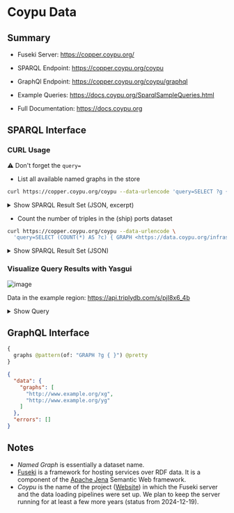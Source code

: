 
# Coypu Data

## Summary

* Fuseki Server: https://copper.coypu.org/
* SPARQL Endpoint: https://copper.coypu.org/coypu
* GraphQl Endpoint: https://copper.coypu.org/coypu/graphql

* Example Queries: https://docs.coypu.org/SparqlSampleQueries.html
* Full Documentation: https://docs.coypu.org

## SPARQL Interface

### CURL Usage

⚠️ Don't forget the `query=`

* List all available named graphs in the store
```bash
curl https://copper.coypu.org/coypu --data-urlencode 'query=SELECT ?g { GRAPH ?g { } }'
```

<details>
  <summary>Show SPARQL Result Set (JSON, excerpt)</summary>

```json
{ "head": {
    "vars": [ "g" ]
  } ,
  "results": {
    "bindings": [
      { 
        "g": { "type": "uri" , "value": "https://data.coypu.org/genesis/" }
      } ,
      { 
        "g": { "type": "uri" , "value": "http://dalicc.net/licenselibrary/" }
      } ,
      { 
        "g": { "type": "uri" , "value": "https://data.coypu.org/events/wikievents-archive/" }
      }
    ]
  }
}
```

</details>


* Count the number of triples in the (ship) ports dataset
```bash
curl https://copper.coypu.org/coypu --data-urlencode \
  'query=SELECT (COUNT(*) AS ?c) { GRAPH <https://data.coypu.org/infrastructure/ports/> { ?s ?p ?o } }'
```

<details>
<summary>Show SPARQL Result Set (JSON)</summary>

```json
{ "head": {
    "vars": [ "c" ]
  } ,
  "results": {
    "bindings": [
      { 
        "c": { "type": "literal" , "datatype": "http://www.w3.org/2001/XMLSchema#integer" , "value": "174005" }
      }
    ]
  }
}
```

</details>


### Visualize Query Results with Yasgui

![image](https://github.com/user-attachments/assets/7abc2a80-faf0-4aa1-b942-b43f604340e0)

Data in the example region: https://api.triplydb.com/s/pjI8x6_4b

<details>
  <summary>Show Query</summary>

```sparql
PREFIX rdf: <http://www.w3.org/1999/02/22-rdf-syntax-ns#>
PREFIX geof: <http://www.opengis.net/def/function/geosparql/>
PREFIX spatial: <http://jena.apache.org/spatial#>
PREFIX geo: <http://www.opengis.net/ont/geosparql#>

SELECT ?graph ?geom ?geomColor ?geomTooltip (?geomTooltip AS ?geomLabel) {
  VALUES ?polygon {
    "POLYGON ((6.475457372470345 51.7037981703763, 6.475457372470346 51.2481032780451, 7.544268491722988 51.24810327804511, 7.544268491722988 51.70379817037631, 6.475457372470345 51.7037981703763))"^^geo:wktLiteral
  }
  
  # Use spatial:intersectBoxGeom for indexed lookup of candidates by BBOX
  # then filter by exact polygon using geof:sfIntersects
  GRAPH ?graph {
    ?x spatial:intersectBoxGeom(?polygon) .
    ?x geo:hasGeometry/geo:asWKT ?geom .
    FILTER(geof:sfIntersects(?geom, ?polygon))
  }
  
  # Color geometries based on the graph that contains them
  BIND (concat('#', substr(sha1(str(?graph)), 1, 6)) AS ?geomColor)
  
  BIND(strdt('Entity <a href="' + STR(?x) + '">' + STR(?x) + '</a> from graph ' + STR(?graph), rdf:HTML) as ?geomTooltip)
}
```

</details>

## GraphQL Interface

```graphql
{
  graphs @pattern(of: "GRAPH ?g { }") @pretty
}
```

```json
{
  "data": {
    "graphs": [
      "http://www.example.org/xg",
      "http://www.example.org/yg"
    ]
  },
  "errors": []
}
```

## Notes
* *Named Graph* is essentially a dataset name.
* [Fuseki](https://jena.apache.org/documentation/fuseki2/) is a framework for hosting services over RDF data. It is a component of the [Apache Jena](https://github.com/apache/jena) Semantic Web framework.
* *Coypu* is the name of the project ([Website](https://coypu.org/)) in which the Fuseki server and the data loading pipelines were set up. We plan to keep the server running for at least a few more years (status from 2024-12-19).


